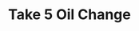 ---
title: "Take 5 Oil Change"
url: /fayetteville/take-5-oil-change-north-college-avenue/
shop: car repair
---